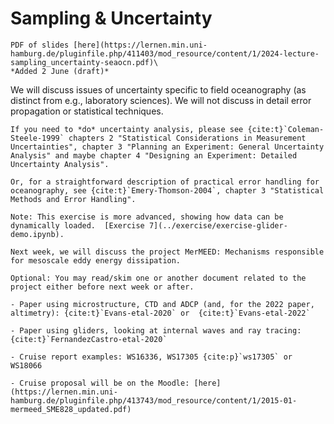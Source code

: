 

# Sampling & Uncertainty

```{margin} Moodle link
PDF of slides [here](https://lernen.min.uni-hamburg.de/pluginfile.php/411403/mod_resource/content/1/2024-lecture-sampling_uncertainty-seaocn.pdf)\    
*Added 2 June (draft)*
```

We will discuss issues of uncertainty specific to field oceanography (as distinct from e.g., laboratory sciences).  We will not discuss in detail error propagation or statistical techniques.

```{seealso}
If you need to *do* uncertainty analysis, please see {cite:t}`Coleman-Steele-1999` chapters 2 "Statistical Considerations in Measurement Uncertainties", chapter 3 "Planning an Experiment: General Uncertainty Analysis" and maybe chapter 4 "Designing an Experiment: Detailed Uncertainty Analysis".

Or, for a straightforward description of practical error handling for oceanography, see {cite:t}`Emery-Thomson-2004`, chapter 3 "Statistical Methods and Error Handling".  
```

```{admonition} Lab topic - Working with glider data
Note: This exercise is more advanced, showing how data can be dynamically loaded.  [Exercise 7](../exercise/exercise-glider-demo.ipynb).
```
<!--*Please try to catch up on the exercises.*  From week 5/6 you will have an assignment in python.  It will build on the python and methods you've been developing so far, but will require you to creatively combine what you've learned to make progress.
-->

```{admonition} Preparation for next week
Next week, we will discuss the project MerMEED: Mechanisms responsible for mesoscale eddy energy dissipation.  

Optional: You may read/skim one or another document related to the project either before next week or after.

- Paper using microstructure, CTD and ADCP (and, for the 2022 paper, altimetry): {cite:t}`Evans-etal-2020` or  {cite:t}`Evans-etal-2022` 

- Paper using gliders, looking at internal waves and ray tracing: {cite:t}`FernandezCastro-etal-2020`

- Cruise report examples: WS16336, WS17305 {cite:p}`ws17305` or WS18066

- Cruise proposal will be on the Moodle: [here](https://lernen.min.uni-hamburg.de/pluginfile.php/413743/mod_resource/content/1/2015-01-mermeed_SME828_updated.pdf)
```
